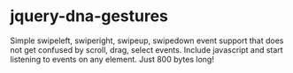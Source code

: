 # jquery-dna-gestures
Simple swipeleft, swiperight, swipeup, swipedown event support that does not get confused by scroll, drag, select events. Include javascript and start listening to events on any element. Just 800 bytes long!
